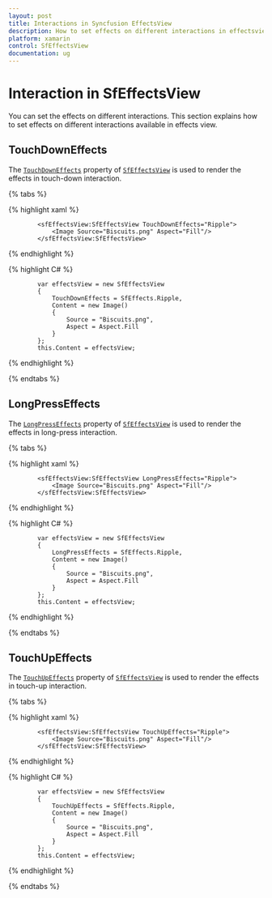 ```yaml
---
layout: post
title: Interactions in Syncfusion EffectsView
description: How to set effects on different interactions in effectsview
platform: xamarin
control: SfEffectsView
documentation: ug
---
```


# Interaction in SfEffectsView

You can set the effects on different interactions. This section explains how to set effects on different interactions available in effects view.

## TouchDownEffects

The [`TouchDownEffects`](https://help.syncfusion.com/cr/cref_files/xamarin/Syncfusion.Core.XForms~Syncfusion.XForms.EffectsView.SfEffectsView~TouchDownEffects.html) property of [`SfEffectsView`](https://help.syncfusion.com/cr/cref_files/xamarin/Syncfusion.Core.XForms~Syncfusion.XForms.EffectsView.SfEffectsView.html) is used to render the effects in touch-down interaction.

{% tabs %} 

{% highlight xaml %} 

            <sfEffectsView:SfEffectsView TouchDownEffects="Ripple">
                <Image Source="Biscuits.png" Aspect="Fill"/>
            </sfEffectsView:SfEffectsView>

{% endhighlight %}

{% highlight C# %} 

            var effectsView = new SfEffectsView
            {
                TouchDownEffects = SfEffects.Ripple,
                Content = new Image()
                {
                    Source = "Biscuits.png",
                    Aspect = Aspect.Fill
                }
            };
            this.Content = effectsView;
{% endhighlight %}

{% endtabs %}

## LongPressEffects

The [`LongPressEffects`](https://help.syncfusion.com/cr/cref_files/xamarin/Syncfusion.Core.XForms~Syncfusion.XForms.EffectsView.SfEffectsView~LongPressEffects.html) property of [`SfEffectsView`](https://help.syncfusion.com/cr/cref_files/xamarin/Syncfusion.Core.XForms~Syncfusion.XForms.EffectsView.SfEffectsView.html) is used to render the effects in long-press interaction.

{% tabs %} 

{% highlight xaml %} 

            <sfEffectsView:SfEffectsView LongPressEffects="Ripple">
                <Image Source="Biscuits.png" Aspect="Fill"/>
            </sfEffectsView:SfEffectsView>

{% endhighlight %}

{% highlight C# %} 

            var effectsView = new SfEffectsView
            {
                LongPressEffects = SfEffects.Ripple,
                Content = new Image()
                {
                    Source = "Biscuits.png",
                    Aspect = Aspect.Fill
                }
            };
            this.Content = effectsView;
{% endhighlight %}

{% endtabs %}

## TouchUpEffects

The [`TouchUpEffects`](https://help.syncfusion.com/cr/cref_files/xamarin/Syncfusion.Core.XForms~Syncfusion.XForms.EffectsView.SfEffectsView~TouchUpEffects.html) property of [`SfEffectsView`](https://help.syncfusion.com/cr/cref_files/xamarin/Syncfusion.Core.XForms~Syncfusion.XForms.EffectsView.SfEffectsView.html) is used to render the effects in touch-up interaction.

{% tabs %} 

{% highlight xaml %} 

            <sfEffectsView:SfEffectsView TouchUpEffects="Ripple">
                <Image Source="Biscuits.png" Aspect="Fill"/>
            </sfEffectsView:SfEffectsView>

{% endhighlight %}

{% highlight C# %} 

            var effectsView = new SfEffectsView
            {
                TouchUpEffects = SfEffects.Ripple,
                Content = new Image()
                {
                    Source = "Biscuits.png",
                    Aspect = Aspect.Fill
                }
            };
            this.Content = effectsView;
{% endhighlight %}

{% endtabs %}
